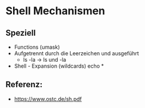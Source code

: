 # Shell Mechanismen 

## Speziell 

  * Functions (umask)  
  * Aufgetrennt durch die Leerzeichen und ausgeführt 
    * ls -la -> ls  und -la
  * Shell - Expansion (wildcards) echo * 


## Referenz:

  * https://www.ostc.de/sh.pdf
